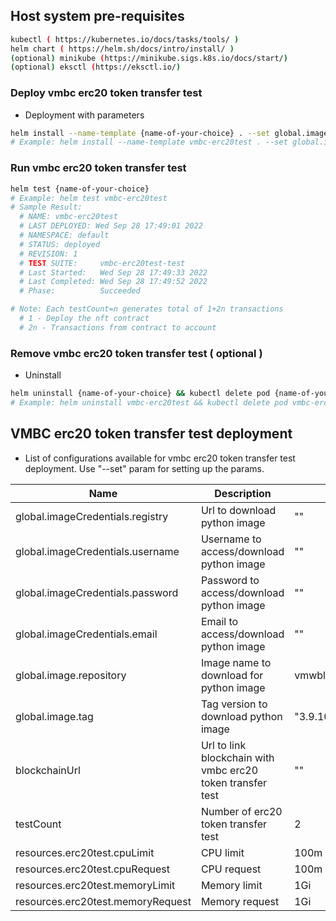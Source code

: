 ## Host system pre-requisites
  ```sh
  kubectl ( https://kubernetes.io/docs/tasks/tools/ )
  helm chart ( https://helm.sh/docs/intro/install/ )
  (optional) minikube (https://minikube.sigs.k8s.io/docs/start/)
  (optional) eksctl (https://eksctl.io/)
  ```

### Deploy vmbc erc20 token transfer test
  - Deployment with parameters
  ```sh
  helm install --name-template {name-of-your-choice} . --set global.imageCredentials.registry={registry} --set global.imageCredentials.username={username} --set global.imageCredentials.password={password} --set blockchainUrl={blockchainURL}
  # Example: helm install --name-template vmbc-erc20test . --set global.imageCredentials.registry=vmwaresaas.jfrog.io --set global.imageCredentials.username=testUsername --set global.imageCredentials.password=testPassword --set blockchainUrl=http://127.0.0.1:30545
  ```
        
### Run vmbc erc20 token transfer test
  ```sh
  helm test {name-of-your-choice}
  # Example: helm test vmbc-erc20test
  # Sample Result:
    # NAME: vmbc-erc20test
    # LAST DEPLOYED: Wed Sep 28 17:49:01 2022
    # NAMESPACE: default
    # STATUS: deployed
    # REVISION: 1
    # TEST SUITE:     vmbc-erc20test-test
    # Last Started:   Wed Sep 28 17:49:33 2022
    # Last Completed: Wed Sep 28 17:49:52 2022
    # Phase:          Succeeded

  # Note: Each testCount=n generates total of 1+2n transactions
    # 1 - Deploy the nft contract
    # 2n - Transactions from contract to account
  ```
        
### Remove vmbc erc20 token transfer test ( optional )
  - Uninstall
  ```sh
  helm uninstall {name-of-your-choice} && kubectl delete pod {name-of-your-choice}-test
  # Example: helm uninstall vmbc-erc20test && kubectl delete pod vmbc-erc20test-test
  ```

## VMBC erc20 token transfer test deployment
  - List of configurations available for vmbc erc20 token transfer test deployment. Use "--set" param for setting up the params.

| Name                             | Description                                                | Value                | Type      |
|----------------------------------|------------------------------------------------------------|----------------------|-----------|
| global.imageCredentials.registry | Url to download python image        | ""                   |   Mandatory        |
| global.imageCredentials.username |  Username to access/download python image       | ""                   |    Mandatory       |
| global.imageCredentials.password |  Password to access/download python image               | ""                   |   Mandatory        |
| global.imageCredentials.email    | Email to access/download python image        | ""                   |     Optional      |
| global.image.repository          |        Image name to download for python image        | vmwblockchain/python |   Optional        |
| global.image.tag                 |             Tag version to download python image               | "3.9.10"                   |    Optional       |
| blockchainUrl                    | Url to link blockchain with vmbc erc20 token transfer test | ""                   | Mandatory |
| testCount                        | Number of erc20 token transfer test                        | 2                    | Optional  |
| resources.erc20test.cpuLimit          | CPU limit                                                  | 100m                 |       Optional    |
| resources.erc20test.cpuRequest        | CPU request                                                | 100m                 |       Optional    |
| resources.erc20test.memoryLimit       | Memory limit                                               | 1Gi                  |     Optional      |
| resources.erc20test.memoryRequest     | Memory request                                             | 1Gi                  |     Optional      |
